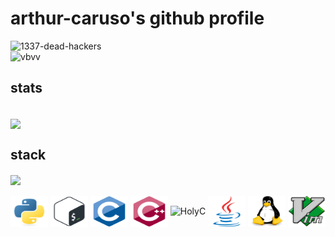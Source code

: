 # arthur-caruso's github profile
![1337-dead-hackers](https://user-images.githubusercontent.com/101721229/172076524-c75f50f1-d1cd-4eb6-b447-5b7835930378.svg)
<br>![vbvv](https://user-images.githubusercontent.com/101721229/172076856-9254d8b5-4046-458c-bc78-2ba2b6fb7557.gif)

## stats
<br><a href="https://github.com/arthur-caruso">
  <img align="center" src="https://github-readme-stats.vercel.app/api?username=arthur-caruso"/>
</a>


## stack
<a href="https://github.com/arthur-caruso">
  <img align="center" src="https://github-readme-stats.vercel.app/api/top-langs/?username=arthur-caruso"/>
</a>

<div style="display: inline_block"><br>
  <img align="center" alt="python" height="50" width="60" src="https://raw.githubusercontent.com/devicons/devicon/master/icons/python/python-original.svg">
  <img align="center" alt="bash" height="50" width="60" src="https://raw.githubusercontent.com/devicons/devicon/master/icons/bash/bash-original.svg">
  <img align="center" alt="c" height="50" width="60" src="https://raw.githubusercontent.com/devicons/devicon/master/icons/c/c-original.svg">
  <img align="center" alt="cpp" height="50" width="60" src="https://raw.githubusercontent.com/devicons/devicon/master/icons/cplusplus/cplusplus-original.svg">
  <img align="center" alt="HolyC" height="50" width="60" src="https://upload.wikimedia.org/wikipedia/commons/3/33/HolyC_Logo.svg">
  <img align="center" alt="java" height="50" width="60" src="https://raw.githubusercontent.com/devicons/devicon/master/icons/java/java-original.svg">
  <img align="center" alt="linux" height="50" width="60" src="https://github.com/devicons/devicon/blob/master/icons/linux/linux-original.svg">
  <img align="center" alt="vim" height="50" width="60" src="https://github.com/devicons/devicon/blob/master/icons/vim/vim-original.svg">
</div>
